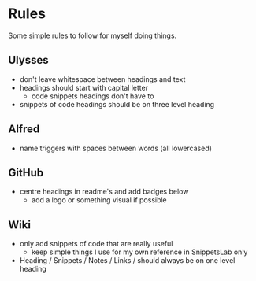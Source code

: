 # Rules
Some simple rules to follow for myself doing things.

## Ulysses
- don't leave whitespace between headings and text
- headings should start with capital letter
	- code snippets headings don't have to
- snippets of code headings should be on three level heading

## Alfred
- name triggers with spaces between words (all lowercased)

## GitHub
- centre headings in readme's and add badges below
	- add a logo or something visual if possible

## Wiki
 - only add snippets of code that are really useful
	- keep simple things I use for my own reference in SnippetsLab only
- Heading / Snippets / Notes / Links / should always be on one level heading